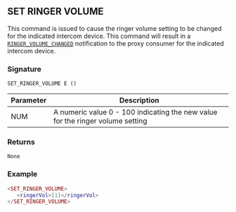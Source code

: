 ## SET RINGER VOLUME

This command is issued to cause the ringer volume setting to be changed for the indicated intercom device.  This command will result in a [`RINGER_VOLUME_CHANGED`][1] notification to the proxy consumer for the indicated intercom device.


### Signature

`SET_RINGER_VOLUME E ()`


| Parameter | Description |
| --- | --- |
| NUM | A numeric value 0 - 100  indicating the new value for the ringer volume setting |


### Returns

`None`


### Example

```lua
<SET_RINGER_VOLUME>
   <ringerVol>[1]</ringerVol>
</SET_RINGER_VOLUME>
```

[1]:	https://control4.github.io/docs-driverworks-proxyprotocol/#ringer-volume-changed